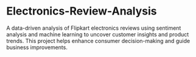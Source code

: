 # Electronics-Review-Analysis
A data-driven analysis of Flipkart electronics reviews using sentiment analysis and machine learning to uncover customer insights and product trends. This project helps enhance consumer decision-making and guide business improvements.

